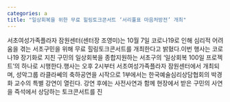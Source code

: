 ```yaml
---
categories: a
title: "일상회복을 위한 무료 힐링토크콘서트 ‘서리풀표 마음처방전’ 개최"
---
```

서초여성가족플라자 잠원센터(센터장 조영미)는 10월 7일 코로나19로 인해 심리적 어려움을 겪는 서초구민을 위해 무료 힐링토크콘서트를 개최한다고 밝혔다.이번 행사는 코로나19 장기화로 지친 구민의 일상회복을 종합지원하는 서초구의 ‘일상회복 100일 프로젝트’의 하나로 시행한다.행사는 오후 2시부터 서초여성가족플라자 잠원센터에서 개최되며, 성악그룹 라클라쎄의 축하공연을 시작으로 1부에서는 한국예술심리상담협회의 박경화 교수의 특별 강연이 열린다. 강연 후에는 사전사연과 함께 현장에서 받은 구민의 사연을 즉석에서 상담하는 토크콘서트를 진